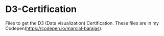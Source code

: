 # D3-Certification
 
 Files to get the D3 (Data visualization) Certification. These files are in my Codepen(https://codepen.io/marcial-barajas).
